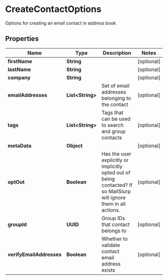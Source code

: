

# CreateContactOptions

Options for creating an email contact in address book

## Properties

| Name | Type | Description | Notes |
|------------ | ------------- | ------------- | -------------|
|**firstName** | **String** |  |  [optional] |
|**lastName** | **String** |  |  [optional] |
|**company** | **String** |  |  [optional] |
|**emailAddresses** | **List&lt;String&gt;** | Set of email addresses belonging to the contact |  [optional] |
|**tags** | **List&lt;String&gt;** | Tags that can be used to search and group contacts |  [optional] |
|**metaData** | **Object** |  |  [optional] |
|**optOut** | **Boolean** | Has the user explicitly or implicitly opted out of being contacted? If so MailSlurp will ignore them in all actions. |  [optional] |
|**groupId** | **UUID** | Group IDs that contact belongs to |  [optional] |
|**verifyEmailAddresses** | **Boolean** | Whether to validate contact email address exists |  [optional] |



